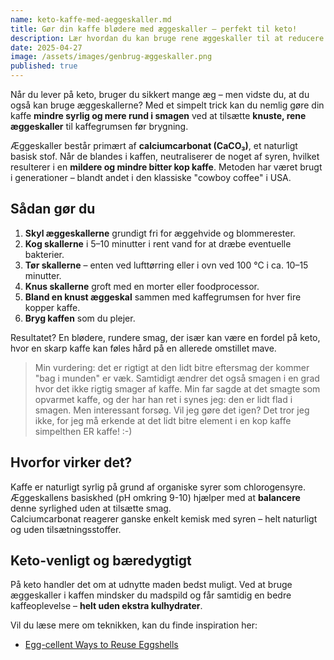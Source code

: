 ```yaml
---
name: keto-kaffe-med-aeggeskaller.md
title: Gør din kaffe blødere med æggeskaller – perfekt til keto!
description: Lær hvordan du kan bruge rene æggeskaller til at reducere syrligheden i din kaffe og få en blødere smag – en smart måde at udnytte alle dele af ægget på keto.
date: 2025-04-27
image: /assets/images/genbrug-æggeskaller.png
published: true
---
```


Når du lever på keto, bruger du sikkert mange æg – men vidste du, at du også kan bruge æggeskallerne? Med et simpelt trick kan du nemlig gøre din kaffe **mindre syrlig og mere rund i smagen** ved at tilsætte **knuste, rene æggeskaller** til kaffegrumsen før brygning.

Æggeskaller består primært af **calciumcarbonat (CaCO₃)**, et naturligt basisk stof. Når de blandes i kaffen, neutraliserer de noget af syren, hvilket resulterer i en **mildere og mindre bitter kop kaffe**. Metoden har været brugt i generationer – blandt andet i den klassiske "cowboy coffee" i USA.

## Sådan gør du

1. **Skyl æggeskallerne** grundigt fri for æggehvide og blommerester.
2. **Kog skallerne** i 5–10 minutter i rent vand for at dræbe eventuelle bakterier.
3. **Tør skallerne** – enten ved lufttørring eller i ovn ved 100 °C i ca. 10–15 minutter.
4. **Knus skallerne** groft med en morter eller foodprocessor.
5. **Bland en knust æggeskal** sammen med kaffegrumsen for hver fire kopper kaffe.
6. **Bryg kaffen** som du plejer.

Resultatet? En blødere, rundere smag, der især kan være en fordel på keto, hvor en skarp kaffe kan føles hård på en allerede omstillet mave.

> Min vurdering: det er rigtigt at den lidt bitre eftersmag der kommer "bag i munden" er væk. Samtidigt ændrer det også smagen i en grad hvor det ikke rigtig smager af kaffe. Min far sagde at det smagte som opvarmet kaffe, og der har han ret i synes jeg: den er lidt flad i smagen. Men interessant forsøg. Vil jeg gøre det igen? Det tror jeg ikke, for jeg må erkende at det lidt bitre element i en kop kaffe simpelthen ER kaffe! :-)

## Hvorfor virker det?

Kaffe er naturligt syrlig på grund af organiske syrer som chlorogensyre. Æggeskallens basiskhed (pH omkring 9-10) hjælper med at **balancere** denne syrlighed uden at tilsætte smag.  
Calciumcarbonat reagerer ganske enkelt kemisk med syren – helt naturligt og uden tilsætningsstoffer.

## Keto-venligt og bæredygtigt

På keto handler det om at udnytte maden bedst muligt. Ved at bruge æggeskaller i kaffen mindsker du madspild og får samtidig en bedre kaffeoplevelse – **helt uden ekstra kulhydrater**.

Vil du læse mere om teknikken, kan du finde inspiration her:  
- [Egg-cellent Ways to Reuse Eggshells
](https://blog.meyerhatchery.com/2023/12/eggcellent-ways-to-reuse-eggshells/)

